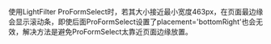 使用LightFilter ProFormSelect时，若其大小接近最小宽度463px，在页面最边缘会显示滚动条，即使后面ProFormSelect设置了placement='bottomRight'也会无效，解决方法是避免ProFormSelect太靠近页面边缘放置。
